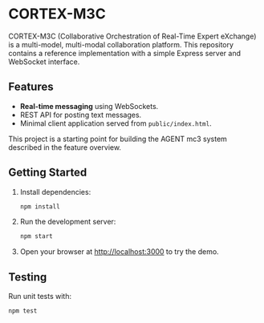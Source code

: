 # CORTEX-M3C

CORTEX-M3C (Collaborative Orchestration of Real-Time Expert eXchange) is a multi-model, multi-modal collaboration platform. This repository contains a reference implementation with a simple Express server and WebSocket interface.

## Features

- **Real-time messaging** using WebSockets.
- REST API for posting text messages.
- Minimal client application served from `public/index.html`.

This project is a starting point for building the AGENT mc3 system described in the feature overview.

## Getting Started

1. Install dependencies:

   ```bash
   npm install
   ```

2. Run the development server:

   ```bash
   npm start
   ```

3. Open your browser at [http://localhost:3000](http://localhost:3000) to try the demo.

## Testing

Run unit tests with:

```bash
npm test
```
